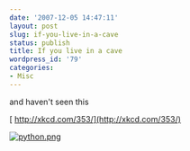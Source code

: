 ```yaml
---
date: '2007-12-05 14:47:11'
layout: post
slug: if-you-live-in-a-cave
status: publish
title: If you live in a cave
wordpress_id: '79'
categories:
- Misc
---
```


and haven't seen this

[
http://xkcd.com/353/](http://xkcd.com/353/)

[![python.png](http://blindscientist.genedrift.org/wordpress/wp-content/uploads/2007/12/python.png)](http://blindscientist.genedrift.org/2007/12/05/if-you-live-in-a-cave/pythonpng/)



